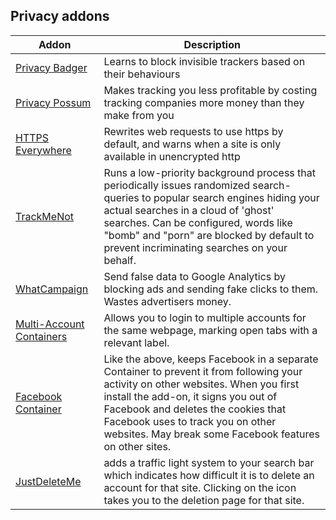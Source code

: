 ## Privacy addons
| Addon | Description |
| --- | --- |
| [Privacy Badger](https://privacybadger.org/) | Learns to block invisible trackers based on their behaviours |
| [Privacy Possum](https://github.com/cowlicks/privacypossum) | Makes tracking you less profitable by costing tracking companies more money than they make from you |
| [HTTPS Everywhere](https://www.eff.org/https-everywhere) | Rewrites web requests to use https by default, and warns when a site is only available in unencrypted http |
| [TrackMeNot](https://trackmenot.io/) | Runs a low-priority background process that periodically issues randomized search-queries to popular search engines hiding your actual searches in a cloud of 'ghost' searches. Can be configured, words like "bomb" and "porn" are blocked by default to prevent incriminating searches on your behalf. |
| [WhatCampaign](https://home.oniprojekt.ninja/) | Send false data to Google Analytics by blocking ads and sending fake clicks to them. Wastes advertisers money. |
| [Multi-Account Containers](https://addons.mozilla.org/en-GB/firefox/addon/multi-account-containers/) | Allows you to login to multiple accounts for the same webpage, marking open tabs with a relevant label.
| [Facebook Container](https://github.com/mozilla/contain-facebook) | Like the above, keeps Facebook in a separate Container to prevent it from following your activity on other websites. When you first install the add-on, it signs you out of Facebook and deletes the cookies that Facebook uses to track you on other websites. May break some Facebook features on other sites. |
| [JustDeleteMe](https://addons.mozilla.org/en-GB/firefox/addon/just-delete-me/) | adds a traffic light system to your search bar which indicates how difficult it is to delete an account for that site. Clicking on the icon takes you to the deletion page for that site. |
